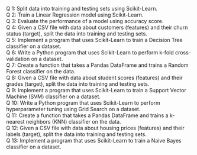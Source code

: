 Q 1: Split data into training and testing sets using Scikit-Learn. <br />
Q 2: Train a Linear Regression model using Scikit-Learn. <br />
Q 3: Evaluate the performance of a model using accuracy score. <br />
Q 4: Given a CSV file with data about customers (features) and their churn status (target), split the data into training and testing sets. <br />
Q 5: Implement a program that uses Scikit-Learn to train a Decision Tree classifier on a dataset. <br />
Q 6: Write a Python program that uses Scikit-Learn to perform k-fold cross-validation on a dataset. <br />
Q 7: Create a function that takes a Pandas DataFrame and trains a Random Forest classifier on the data. <br />
Q 8: Given a CSV file with data about student scores (features) and their grades (target), split the data into training and testing sets. <br />
Q 9: Implement a program that uses Scikit-Learn to train a Support Vector Machine (SVM) classifier on a dataset. <br />
Q 10: Write a Python program that uses Scikit-Learn to perform hyperparameter tuning using Grid Search on a dataset. <br />
Q 11: Create a function that takes a Pandas DataFrame and trains a k-nearest neighbors (KNN) classifier on the data. <br />
Q 12: Given a CSV file with data about housing prices (features) and their labels (target), split the data into training and testing sets. <br />
Q 13: Implement a program that uses Scikit-Learn to train a Naive Bayes classifier on a dataset. <br />